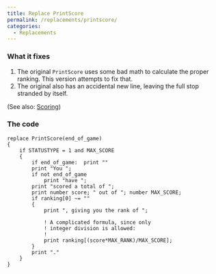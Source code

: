 ```yaml
---
title: Replace PrintScore
permalink: /replacements/printscore/
categories: 
  - Replacements
---
```


### What it fixes

1.  The original `PrintScore` uses some bad math to calculate the proper
    ranking. This version attempts to fix that.
2.  The original also has an accidental new line, leaving the full stop
    stranded by itself.

(See also: [Scoring](Scoring))

### The code

    replace PrintScore(end_of_game)
    {
        if STATUSTYPE = 1 and MAX_SCORE
        {
            if end_of_game:  print ""
            print "You ";
            if not end_of_game
                print "have ";
            print "scored a total of ";
            print number score; " out of "; number MAX_SCORE;
            if ranking[0] ~= ""
            {
                print ", giving you the rank of ";

                ! A complicated formula, since only
                ! integer division is allowed:
                !
                print ranking[(score*MAX_RANK)/MAX_SCORE];
            }
            print "."
        }
    }
